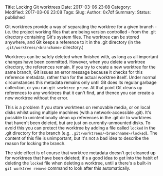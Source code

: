Title: Locking Git worktrees
Date: 2017-03-06 23:08
Category:  
Modified: 2017-03-06 23:08
Tags: 
Slug: 
Author: 0x7df
Summary: 
Status: published

Git worktrees provide a way of separating the worktree for a given branch -
i.e. the project working files that are being version controlled - from the
.git directory containing Git's system files. The worktree can be stored
anywhere, and Git keeps a reference to it in the .git directory (in
the `.git/worktrees/<branchame>` directory.)

Worktrees can be safely deleted when finished with, as long as all important
changes have been committed. However, when you delete a worktree directory, the
references remain. If you try to create a new worktree for the same branch, Git
issues an error message because it checks for this reference metadata, rather
than for the actual worktree itself. Under normal circumstances this metadata
remains only until Git does its regular garbage collection, or you run `git
worktree prune`. At that point Git cleans up references to any worktrees that
it can't find, and thence you can create a new worktree without the error.

This is a problem if you store worktrees on removable media, or on local
disks whilst using multiple machines (with a network-accessible .git). It's
possible to unintentionally clean up references in the .git dir to worktrees
that haven't been deleted, but are just on currently-unmounted disks. To avoid
this you can protect the worktree by adding a file called `locked` in the .git
directory for the branch (e.g. `.git/worktrees/<branchname>/locked`). The
content of this file is unimportant, but it's not a bad idea to describe the
reason for locking the branch.

The side effect is of course that worktree metadata doesn't get cleaned up for
worktrees that have been deleted; it's a good idea to get into the habit of
deleting the `locked` file when deleting a worktree, until a there's a built-in
`git worktree remove` command to look after this automatically.

